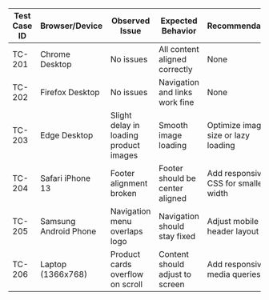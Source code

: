 | Test Case ID | Browser/Device        | Observed Issue                         | Expected Behavior               | Recommendation                       |
| ------------ | --------------------- | -------------------------------------- | ------------------------------- | ------------------------------------ |
| TC-201       | Chrome Desktop        | No issues                              | All content aligned correctly   | None                                 |
| TC-202       | Firefox Desktop       | No issues                              | Navigation and links work fine  | None                                 |
| TC-203       | Edge Desktop          | Slight delay in loading product images | Smooth image loading            | Optimize image size or lazy loading  |
| TC-204       | Safari iPhone 13      | Footer alignment broken                | Footer should be center aligned | Add responsive CSS for smaller width |
| TC-205       | Samsung Android Phone | Navigation menu overlaps logo          | Navigation should stay fixed    | Adjust mobile header layout          |
| TC-206       | Laptop (1366x768)     | Product cards overflow on scroll       | Content should adjust to screen | Add responsive media queries         |

